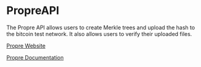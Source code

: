 # PropreAPI

The Propre API allows users to create Merkle trees and upload the hash to the bitcoin test network. It also allows users to verify their uploaded files.

[Propre Website](https://propre.netlify.app/)

[Propre Documentation](https://documenter.getpostman.com/view/15691586/TzRVekwe)
